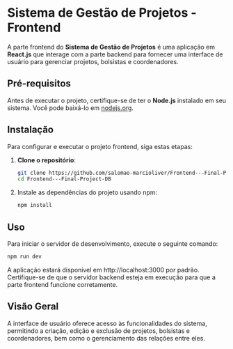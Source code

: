 # Sistema de Gestão de Projetos - Frontend

A parte frontend do **Sistema de Gestão de Projetos** é uma aplicação em **React.js** que interage com a parte backend para fornecer uma interface de usuário para gerenciar projetos, bolsistas e coordenadores.

## Pré-requisitos

Antes de executar o projeto, certifique-se de ter o **Node.js** instalado em seu sistema. Você pode baixá-lo em [nodejs.org](https://nodejs.org/).

## Instalação

Para configurar e executar o projeto frontend, siga estas etapas:

1. **Clone o repositório**:

   ```bash
   git clone https://github.com/salomao-marcioliver/Frontend---Final-Project-DB.git
   cd Frontend---Final-Project-DB

2. Instale as dependências do projeto usando npm:

   ```bash
   npm install
   ```

## Uso
Para iniciar o servidor de desenvolvimento, execute o seguinte comando:

```bash
npm run dev
```

A aplicação estará disponível em http://localhost:3000 por padrão. Certifique-se de que o servidor backend esteja em execução para que a parte frontend funcione corretamente.

## Visão Geral
A interface de usuário oferece acesso às funcionalidades do sistema, permitindo a criação, edição e exclusão de projetos, bolsistas e coordenadores, bem como o gerenciamento das relações entre eles.




